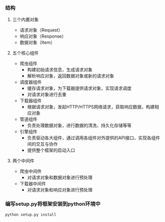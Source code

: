 ### 结构
1. 三个内置对象
    - 请求对象（Request）
    - 响应对象（Response）
    - 数据对象（Item）

2. 五个核心组件
    - 爬虫组件
        - 构建初始请求信息，生成请求对象
        - 解析响应对象，返回数据对象或新的请求对象
    - 调度器组件
        - 缓存请求对象，为下载器提供请求对象，实现请求调度
        - 对请求对象进行去重
    - 下载器组件
        - 根据请求对象，发起HTTP/HTTPS网络请求，获取响应数据，构建相应对象
    - 管道组件
        - 负责处理数据对象，进行数据的清洗、持久化存储等等
    - 引擎组件
        - 负责驱动各大组件，通过调用各组件对外提供的API接口，实现各组件间的交互与协作
        - 提供整个框架的启动入口
    
3. 两个中间件
    - 爬虫中间件
        - 对请求对象和数据对象进行预处理
    - 下载器中间件
        - 对请求对象和响应对象进行预处理
    
### 编写setup.py将框架安装到python环境中
```
python setup.py install
```